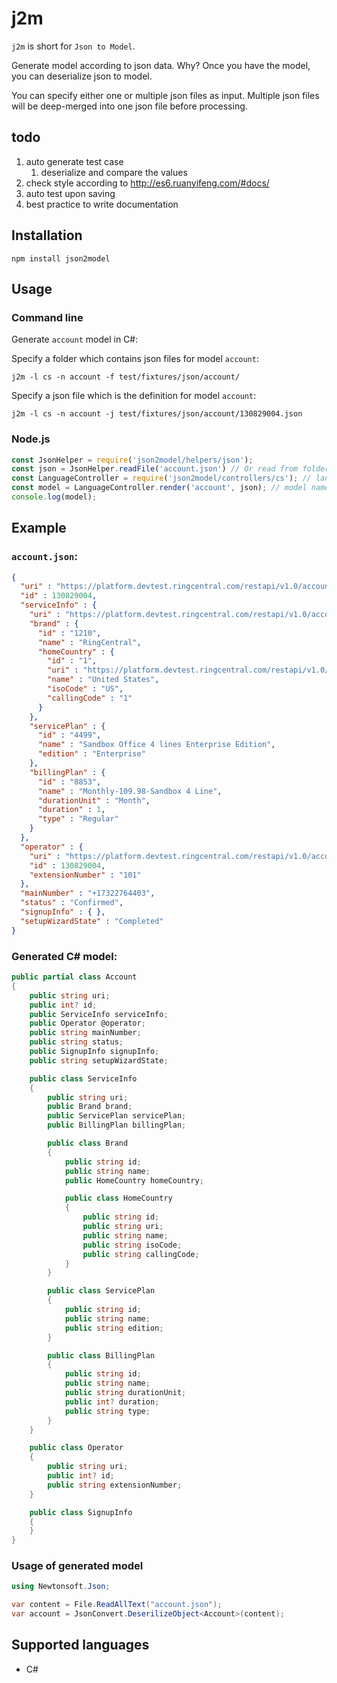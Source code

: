 # j2m

`j2m` is short for `Json to Model`.

Generate model according to json data.
Why? Once you have the model, you can deserialize json to model.

You can specify either one or multiple json files as input.
Multiple json files will be deep-merged into one json file before processing.


## todo

1. auto generate test case
    1. deserialize and compare the values
1. check style according to http://es6.ruanyifeng.com/#docs/
1. auto test upon saving
1. best practice to write documentation


## Installation

```shell
npm install json2model
```


## Usage


### Command line

Generate `account` model in C#:

Specify a folder which contains json files for model `account`:

```shell
j2m -l cs -n account -f test/fixtures/json/account/
```

Specify a json file which is the definition for model `account`:

```shell
j2m -l cs -n account -j test/fixtures/json/account/130829004.json
```


### Node.js

```javascript
const JsonHelper = require('json2model/helpers/json');
const json = JsonHelper.readFile('account.json') // Or read from folder: const json = JsonHelper.readFolder('./account/');
const LanguageController = require('json2model/controllers/cs'); // language is C#
const model = LanguageController.render('account', json); // model name is "account"
console.log(model);
```


## Example

### `account.json`:

```json
{
  "uri" : "https://platform.devtest.ringcentral.com/restapi/v1.0/account/130829004",
  "id" : 130829004,
  "serviceInfo" : {
    "uri" : "https://platform.devtest.ringcentral.com/restapi/v1.0/account/130829004/service-info",
    "brand" : {
      "id" : "1210",
      "name" : "RingCentral",
      "homeCountry" : {
        "id" : "1",
        "uri" : "https://platform.devtest.ringcentral.com/restapi/v1.0/dictionary/country/1",
        "name" : "United States",
        "isoCode" : "US",
        "callingCode" : "1"
      }
    },
    "servicePlan" : {
      "id" : "4499",
      "name" : "Sandbox Office 4 lines Enterprise Edition",
      "edition" : "Enterprise"
    },
    "billingPlan" : {
      "id" : "8853",
      "name" : "Monthly-109.98-Sandbox 4 Line",
      "durationUnit" : "Month",
      "duration" : 1,
      "type" : "Regular"
    }
  },
  "operator" : {
    "uri" : "https://platform.devtest.ringcentral.com/restapi/v1.0/account/130829004/extension/130829004",
    "id" : 130829004,
    "extensionNumber" : "101"
  },
  "mainNumber" : "+17322764403",
  "status" : "Confirmed",
  "signupInfo" : { },
  "setupWizardState" : "Completed"
}
```


### Generated C# model:

```csharp
public partial class Account
{
    public string uri;
    public int? id;
    public ServiceInfo serviceInfo;
    public Operator @operator;
    public string mainNumber;
    public string status;
    public SignupInfo signupInfo;
    public string setupWizardState;

    public class ServiceInfo
    {
        public string uri;
        public Brand brand;
        public ServicePlan servicePlan;
        public BillingPlan billingPlan;

        public class Brand
        {
            public string id;
            public string name;
            public HomeCountry homeCountry;

            public class HomeCountry
            {
                public string id;
                public string uri;
                public string name;
                public string isoCode;
                public string callingCode;
            }
        }

        public class ServicePlan
        {
            public string id;
            public string name;
            public string edition;
        }

        public class BillingPlan
        {
            public string id;
            public string name;
            public string durationUnit;
            public int? duration;
            public string type;
        }
    }

    public class Operator
    {
        public string uri;
        public int? id;
        public string extensionNumber;
    }

    public class SignupInfo
    {
    }
}
```


### Usage of generated model

```csharp
using Newtonsoft.Json;

var content = File.ReadAllText("account.json");
var account = JsonConvert.DeserilizeObject<Account>(content);
```


## Supported languages

- C#
